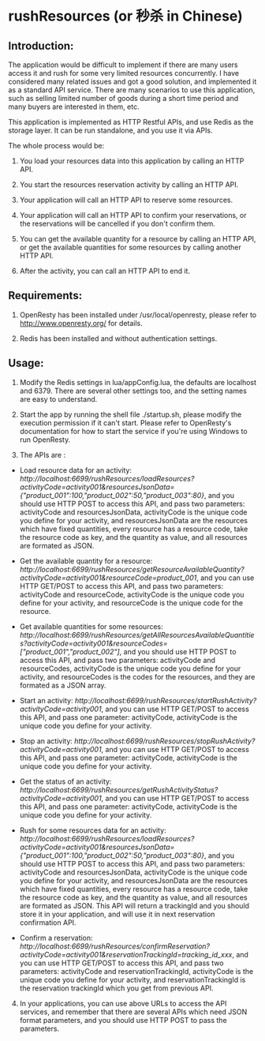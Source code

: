 # rushResources (or 秒杀 in Chinese)

## Introduction:

The application would be difficult to implement if there are many users access it and rush for some very limited resources concurrently. I have considered many related issues and got a good solution, and implemented it as a standard API service. There are many scenarios to use this application, such as selling limited number of goods during a short time period and many buyers are interested in them, etc.

This application is implemented as HTTP Restful APIs, and use Redis as the storage layer. It can be run standalone, and you use it via APIs.

The whole process would be:

1. You load your resources data into this application by calling an HTTP API.

2. You start the resources reservation activity by calling an HTTP API.

3. Your application will call an HTTP API to reserve some resources.

4. Your application will call an HTTP API to confirm your reservations, or the reservations will be cancelled if you don't confirm them.

5. You can get the available quantity for a resource by calling an HTTP API, or get the available quantities for some resources by calling another HTTP API.

6. After the activity, you can call an HTTP API to end it.


## Requirements:

1. OpenResty has been installed under /usr/local/openresty, please refer to http://www.openresty.org/ for details.

2. Redis has been installed and without authentication settings.


## Usage:

1. Modify the Redis settings in lua/appConfig.lua, the defaults are localhost and 6379. There are several other settings too, and the setting names are easy to understand.

2. Start the app by running the shell file ./startup.sh, please modify the execution permission if it can't start. Please refer to OpenResty's documentation for how to start the service if you're using Windows to run OpenResty.

3. The APIs are :

 * Load resource data for an activity: *http://localhost:6699/rushResources/loadResources?activityCode=activity001&resourcesJsonData={"product_001":100,"product_002":50,"product_003":80}*, and you should use HTTP POST to access this API, and pass two parameters: activityCode and resourcesJsonData, activityCode is the unique code you define for your activity, and resourcesJsonData are the resources which have fixed quantities, every resource has a resource code, take the resource code as key, and the quantity as value, and all resources are formated as JSON.

 * Get the available quantity for a resource: *http://localhost:6699/rushResources/getResourceAvailableQuantity?activityCode=activity001&resourceCode=product_001*, and you can use HTTP GET/POST to access this API, and pass two parameters: activityCode and resourceCode, activityCode is the unique code you define for your activity, and resourceCode is the unique code for the resource.

 * Get available quantities for some resources: *http://localhost:6699/rushResources/getAllResourcesAvailableQuantities?activityCode=activity001&resourceCodes=["product_001","product_002"]*, and you should use HTTP POST to access this API, and pass two parameters: activityCode and resourceCodes, activityCode is the unique code you define for your activity, and resourceCodes is the codes for the resources, and they are formated as a JSON array.

 * Start an activity: *http://localhost:6699/rushResources/startRushActivity?activityCode=activity001*, and you can use HTTP GET/POST to access this API, and pass one parameter: activityCode, activityCode is the unique code you define for your activity.

 * Stop an activity: *http://localhost:6699/rushResources/stopRushActivity?activityCode=activity001*, and you can use HTTP GET/POST to access this API, and pass one parameter: activityCode, activityCode is the unique code you define for your activity.

 * Get the status of an activity: *http://localhost:6699/rushResources/getRushActivityStatus?activityCode=activity001*, and you can use HTTP GET/POST to access this API, and pass one parameter: activityCode, activityCode is the unique code you define for your activity.

 * Rush for some resources data for an activity: *http://localhost:6699/rushResources/loadResources?activityCode=activity001&resourcesJsonData={"product_001":100,"product_002":50,"product_003":80}*, and you should use HTTP POST to access this API, and pass two parameters: activityCode and resourcesJsonData, activityCode is the unique code you define for your activity, and resourcesJsonData are the resources which have fixed quantities, every resource has a resource code, take the resource code as key, and the quantity as value, and all resources are formated as JSON. This API will return a trackingId and you should store it in your application, and will use it in next reservation confirmation API.

 * Confirm a reservation: *http://localhost:6699/rushResources/confirmReservation?activityCode=activity001&reservationTrackingId=tracking_id_xxx*, and you can use HTTP GET/POST to access this API, and pass two parameters: activityCode and reservationTrackingId, activityCode is the unique code you define for your activity, and reservationTrackingId is the reservation trackingId which you get from previous API.


4. In your applications, you can use above URLs to access the API services, and remember that there are several APIs which need JSON format parameters, and you should use HTTP POST to pass the parameters.



